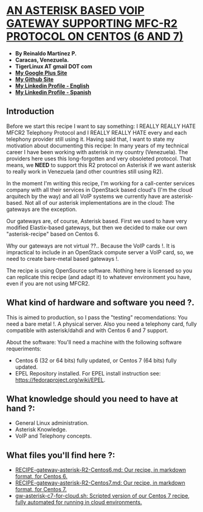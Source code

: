 # [AN ASTERISK BASED VOIP GATEWAY SUPPORTING MFC-R2 PROTOCOL ON CENTOS (6 AND 7)](http://tigerlinux.github.io)

- **By Reinaldo Martínez P.**
- **Caracas, Venezuela.**
- **TigerLinux AT gmail DOT com**
- **[My Google Plus Site](https://plus.google.com/+ReinaldoMartinez)**
- **[My Github Site](https://github.com/tigerlinux)**
- **[My Linkedin Profile - English](https://ve.linkedin.com/in/tigerlinux/en)**
- **[My Linkedin Profile - Spanish](https://ve.linkedin.com/in/tigerlinux/es)**


## Introduction

Before we start this recipe I want to say something: I REALLY REALLY HATE MFCR2 Telephony Protocol and I REALLY REALLY HATE every and each telephony provider still using it. Having said that, I want to state my motivation about documenting this recipe: In many years of my technical career I have been working with asterisk in my country (Venezuela). The providers here uses this long-forgotten and very obsoleted protocol. That means, we **NEED** to support this R2 protocol on Asterisk if we want asterisk to really work in Venezuela (and other countries still using R2).

In the moment I'm writing this recipe, I'm working for a call-center services company with all their services in OpenStack based cloud's (I'm the cloud arquitech by the way) and all VoIP systems we currently have are asterisk-based. Not all of our asterisk implementations are in the cloud: The gateways are the exception.

Our gateways are, of course, Asterisk based. First we used to have very modified Elastix-based gateways, but then we decided to make our own "asterisk-recipe" based on Centos 6.

Why our gateways are not virtual ??.. Because the VoIP cards !. It is impractical to include in an OpenStack compute server a VoIP card, so, we need to create bare-metal based gateways !.

The recipe is using OpenSource software. Nothing here is licensed so you can replicate this recipe (and adapt it) to whatever environment you have, even if you are not using MFCR2.


## What kind of hardware and software you need ?.

This is aimed to production, so I pass the "testing" recomendations: You need a bare metal !. A physical server. Also you need a telephony card, fully compatible with asterisk/dahdi and with Centos 6 and 7 support.

About the software: You'll need a machine with the following software requeriments:

* Centos 6 (32 or 64 bits) fully updated, or Centos 7 (64 bits) fully updated.
* EPEL Repository installed. For EPEL install instruction see: https://fedoraproject.org/wiki/EPEL.


## What knowledge should you need to have at hand ?:

* General Linux administration.
* Asterisk Knowledge.
* VoIP and Telephony concepts.


## What files you'll find here ?:

* [RECIPE-gateway-asterisk-R2-Centos6.md: Our recipe, in markdown format, for Centos 6.](https://github.com/tigerlinux/tigerlinux-extra-recipes/blob/master/recipes/asterisk/mfcr2-asterisk-gateway/RECIPE-gateway-asterisk-R2-Centos6.md "Our Asterisk R2 VoIP Gateway Recipe - Centos 6")
* [RECIPE-gateway-asterisk-R2-Centos7.md: Our recipe, in markdown format, for Centos 7.](https://github.com/tigerlinux/tigerlinux-extra-recipes/blob/master/recipes/asterisk/mfcr2-asterisk-gateway/RECIPE-gateway-asterisk-R2-Centos7.md "Our Asterisk R2 VoIP Gateway Recipe - Centos 7")
* [gw-asterisk-c7-for-cloud.sh: Scripted version of our Centos 7 recipe, fully automated for running in cloud environments.](https://github.com/tigerlinux/tigerlinux-extra-recipes/blob/master/recipes/asterisk/mfcr2-asterisk-gateway/gw-asterisk-c7-for-cloud.sh "Scripted version of our C7 Recipe")

